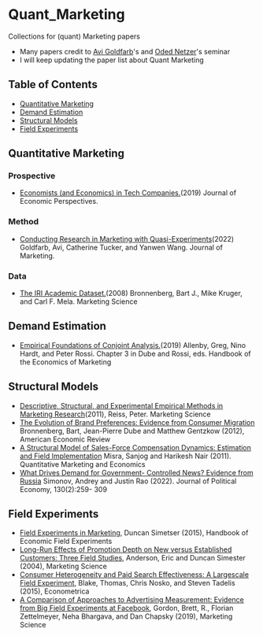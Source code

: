# Quant_Marketing
Collections for (quant) Marketing papers

- Many papers credit to [Avi Goldfarb](https://www.avigoldfarb.com/)'s and [Oded Netzer](http://www.columbia.edu/~on2110/)'s seminar
- I will keep updating the paper list about Quant Marketing

## Table of Contents
- [Quantitative Marketing](#quantitative-marketing)
- [Demand Estimation](#demand-estimation)
- [Structural Models](#structural-models)
- [Field Experiments](#field-experiments)


## Quantitative Marketing
### Prospective 
- [Economists (and Economics) in Tech Companies.](https://www.aeaweb.org/articles?id=10.1257/jep.33.1.209)(2019) Journal of Economic Perspectives.

### Method
- [Conducting Research in Marketing with Quasi-Experiments](https://journals.sagepub.com/doi/full/10.1177/00222429221082977)(2022) Goldfarb, Avi, Catherine Tucker, and Yanwen Wang. Journal of Marketing.

### Data 
- [The IRI Academic Dataset.](https://people.duke.edu/~mela/bio/papers/Bronnenberg_Kruger_Mela_2007.pdf)(2008) Bronnenberg, Bart J., Mike Kruger, and Carl F. Mela. Marketing Science

## Demand Estimation
- [Empirical Foundations of Conjoint Analysis.](https://www.sciencedirect.com/science/article/pii/S2452261919300024)(2019) Allenby, Greg, Nino Hardt, and Peter Rossi. Chapter 3 in Dube and Rossi, eds. Handbook of the Economics of Marketing


## Structural Models
- [Descriptive, Structural, and Experimental Empirical Methods in Marketing Research](https://www.jstor.org/stable/41408411#metadata_info_tab_contents)(2011), Reiss, Peter. Marketing Science
- [The Evolution of Brand Preferences: Evidence from Consumer Migration](https://www.aeaweb.org/articles?id=10.1257/aer.102.6.2472) Bronnenberg, Bart, Jean-Pierre Dube and Matthew Gentzkow (2012), American Economic Review
- [A Structural Model of Sales-Force Compensation Dynamics: Estimation and Field Implementation](http://www.sanjogmisra.com/mkt_salesforce.pdf) Misra, Sanjog and Harikesh Nair (2011). Quantitative Marketing and Economics
- [What Drives Demand for Government- Controlled News? Evidence from Russia](https://www.journals.uchicago.edu/doi/10.1086/717351) Simonov, Andrey and Justin Rao (2022). Journal of Political Economy, 130(2):259- 309

## Field Experiments
- [Field Experiments in Marketing](https://www.sciencedirect.com/science/article/pii/S2214658X16300010), Duncan Simetser (2015), Handbook of Economic Field Experiments
- [Long-Run Effects of Promotion Depth on New versus Established Customers: Three Field Studies](https://dl.acm.org/doi/10.5555/2882794.2882796), Anderson, Eric and Duncan Simester (2004), Marketing Science
- [Consumer Heterogeneity and Paid Search Effectiveness: A Largescale Field Experiment](https://faculty.haas.berkeley.edu/stadelis/BNT_ECMA_rev.pdf), Blake, Thomas, Chris Nosko, and Steven Tadelis (2015), Econometrica
- [A Comparison of Approaches to Advertising Measurement: Evidence from Big Field Experiments at Facebook](https://pubsonline.informs.org/doi/abs/10.1287/mksc.2018.1135), Gordon, Brett, R., Florian Zettelmeyer, Neha Bhargava, and Dan Chapsky (2019), Marketing Science